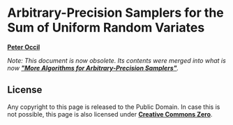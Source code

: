 # Arbitrary-Precision Samplers for the Sum of Uniform Random Variates

[**Peter Occil**](mailto:poccil14@gmail.com)

_Note: This document is now obsolete.  Its contents were merged into what is now [**"More Algorithms for Arbitrary-Precision Samplers"**](https://peteroupc.github.io/morealg.html)._

<a id=License></a>
## License

Any copyright to this page is released to the Public Domain.  In case this is not possible, this page is also licensed under [**Creative Commons Zero**](https://creativecommons.org/publicdomain/zero/1.0/).

